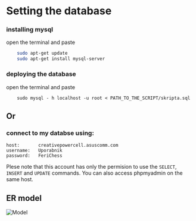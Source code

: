 # Setting the database
### installing mysql
open the terminal and paste
```bash
    sudo apt-get update
    sudo apt-get install mysql-server
```
### deploying the database

open the terminal and paste
```
    sudo mysql - h localhost -u root < PATH_TO_THE_SCRIPT/skripta.sql
```
## Or
### connect to my databse using:
```
host:		creativepowercell.asuscomm.com
username:	Uporabnik
password:	FeriChess
```
Plese note that this account has only the permision to use the `SELECT`, `INSERT` and `UPDATE` commands. You can also access phpmyadmin on the same host.

## ER model

![Model](/ERmodel.png)
